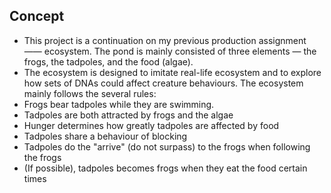 ## Concept
- This project is a continuation on my previous production assignment —— ecosystem. The pond is mainly consisted of three elements — the frogs, the tadpoles, and the food (algae).
- The ecosystem is designed to imitate real-life ecosystem and to explore how sets of DNAs could affect creature behaviours. The ecosystem mainly follows the several rules:
- Frogs bear tadpoles while they are swimming.
- Tadpoles are both attracted by frogs and the algae
- Hunger determines how greatly tadpoles are affected by food
- Tadpoles share a behaviour of blocking
- Tadpoles do the "arrive" (do not surpass) to the frogs when following the frogs
- (If possible), tadpoles becomes frogs when they eat the food certain times

